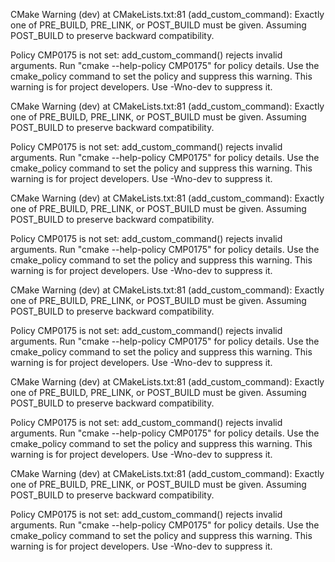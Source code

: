 CMake Warning (dev) at CMakeLists.txt:81 (add_custom_command):
  Exactly one of PRE_BUILD, PRE_LINK, or POST_BUILD must be given.  Assuming
  POST_BUILD to preserve backward compatibility.

  Policy CMP0175 is not set: add_custom_command() rejects invalid arguments.
  Run "cmake --help-policy CMP0175" for policy details.  Use the cmake_policy
  command to set the policy and suppress this warning.
This warning is for project developers.  Use -Wno-dev to suppress it.

CMake Warning (dev) at CMakeLists.txt:81 (add_custom_command):
  Exactly one of PRE_BUILD, PRE_LINK, or POST_BUILD must be given.  Assuming
  POST_BUILD to preserve backward compatibility.

  Policy CMP0175 is not set: add_custom_command() rejects invalid arguments.
  Run "cmake --help-policy CMP0175" for policy details.  Use the cmake_policy
  command to set the policy and suppress this warning.
This warning is for project developers.  Use -Wno-dev to suppress it.

CMake Warning (dev) at CMakeLists.txt:81 (add_custom_command):
  Exactly one of PRE_BUILD, PRE_LINK, or POST_BUILD must be given.  Assuming
  POST_BUILD to preserve backward compatibility.

  Policy CMP0175 is not set: add_custom_command() rejects invalid arguments.
  Run "cmake --help-policy CMP0175" for policy details.  Use the cmake_policy
  command to set the policy and suppress this warning.
This warning is for project developers.  Use -Wno-dev to suppress it.

CMake Warning (dev) at CMakeLists.txt:81 (add_custom_command):
  Exactly one of PRE_BUILD, PRE_LINK, or POST_BUILD must be given.  Assuming
  POST_BUILD to preserve backward compatibility.

  Policy CMP0175 is not set: add_custom_command() rejects invalid arguments.
  Run "cmake --help-policy CMP0175" for policy details.  Use the cmake_policy
  command to set the policy and suppress this warning.
This warning is for project developers.  Use -Wno-dev to suppress it.

CMake Warning (dev) at CMakeLists.txt:81 (add_custom_command):
  Exactly one of PRE_BUILD, PRE_LINK, or POST_BUILD must be given.  Assuming
  POST_BUILD to preserve backward compatibility.

  Policy CMP0175 is not set: add_custom_command() rejects invalid arguments.
  Run "cmake --help-policy CMP0175" for policy details.  Use the cmake_policy
  command to set the policy and suppress this warning.
This warning is for project developers.  Use -Wno-dev to suppress it.

CMake Warning (dev) at CMakeLists.txt:81 (add_custom_command):
  Exactly one of PRE_BUILD, PRE_LINK, or POST_BUILD must be given.  Assuming
  POST_BUILD to preserve backward compatibility.

  Policy CMP0175 is not set: add_custom_command() rejects invalid arguments.
  Run "cmake --help-policy CMP0175" for policy details.  Use the cmake_policy
  command to set the policy and suppress this warning.
This warning is for project developers.  Use -Wno-dev to suppress it.
